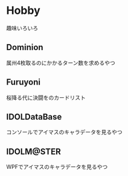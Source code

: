 # Hobby
趣味いろいろ

## Dominion
属州4枚取るのにかかるターン数を求めるやつ

## Furuyoni
桜降る代に決闘をのカードリスト

## IDOLDataBase
コンソールでアイマスのキャラデータを見るやつ

## IDOLM@STER
WPFでアイマスのキャラデータを見るやつ
